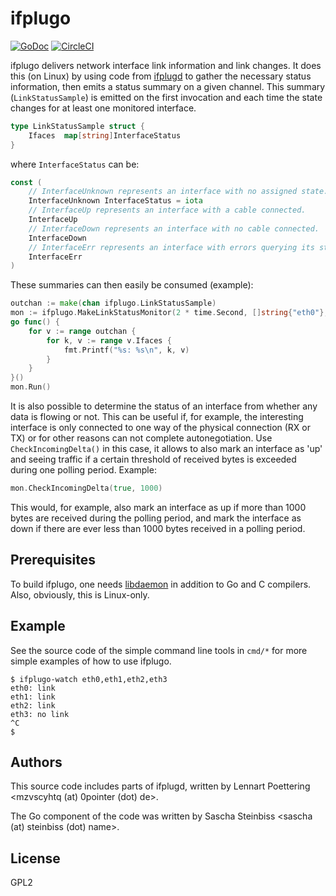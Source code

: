 # ifplugo

[![GoDoc](https://godoc.org/github.com/satta/ifplugo?status.svg)](http://godoc.org/github.com/satta/ifplugo)
[![CircleCI](https://circleci.com/gh/satta/ifplugo.svg?style=shield)](https://circleci.com/gh/satta/ifplugo)

ifplugo delivers network interface link information and link changes. It does this (on Linux) by using code from [ifplugd](http://0pointer.de/lennart/projects/ifplugd/) to gather the necessary status information, then emits a status summary on a given channel. This summary (`LinkStatusSample`) is emitted on the first invocation and each time the state changes for at least one monitored interface.

```Go
type LinkStatusSample struct {
    Ifaces  map[string]InterfaceStatus
}
```

where `InterfaceStatus` can be:

```Go
const (
    // InterfaceUnknown represents an interface with no assigned state.
    InterfaceUnknown InterfaceStatus = iota
    // InterfaceUp represents an interface with a cable connected.
    InterfaceUp
    // InterfaceDown represents an interface with no cable connected.
    InterfaceDown
    // InterfaceErr represents an interface with errors querying its status.
    InterfaceErr
)
```

These summaries can then easily be consumed (example):

```Go
outchan := make(chan ifplugo.LinkStatusSample)
mon := ifplugo.MakeLinkStatusMonitor(2 * time.Second, []string{"eth0"}, outchan)
go func() {
    for v := range outchan {
        for k, v := range v.Ifaces {
            fmt.Printf("%s: %s\n", k, v)
        }
    }
}()
mon.Run()
```

It is also possible to determine the status of an interface from whether any data is flowing or not. This can be useful if, for example, the interesting interface is only connected to one way of the physical connection (RX or TX) or for other reasons can not complete autonegotiation. Use `CheckIncomingDelta()` in this case, it allows to also mark an interface as 'up' and seeing traffic if a certain threshold of received bytes is exceeded during one polling period. Example:

```Go
mon.CheckIncomingDelta(true, 1000)
```

This would, for example, also mark an interface as up if more than 1000 bytes are received during the polling period, and mark the interface as down if there are ever less than 1000 bytes received in a polling period.

## Prerequisites

To build ifplugo, one needs [libdaemon](http://0pointer.de/lennart/projects/libdaemon/) in addition to Go and C compilers.
Also, obviously, this is Linux-only.

## Example

See the source code of the simple command line tools in `cmd/*` for more simple examples of how to use ifplugo.

```Text
$ ifplugo-watch eth0,eth1,eth2,eth3
eth0: link
eth1: link
eth2: link
eth3: no link
^C
$
```

## Authors

This source code includes parts of ifplugd, written by Lennart Poettering <mzvscyhtq (at) 0pointer (dot) de>.

The Go component of the code was written by Sascha Steinbiss <sascha (at) steinbiss (dot) name>.

## License

GPL2
